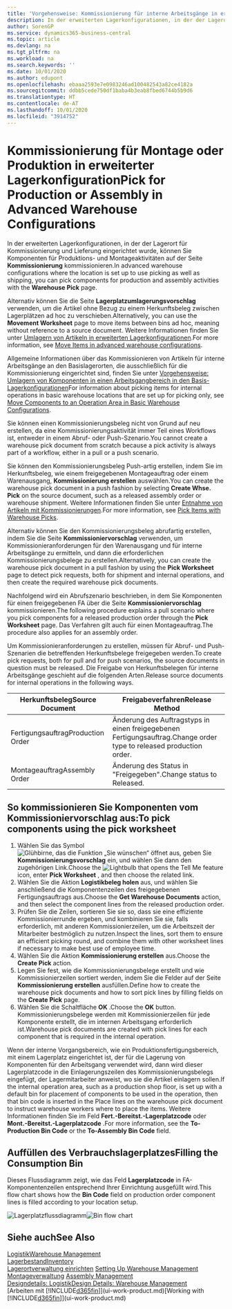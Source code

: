 ```yaml
---
title: 'Vorgehensweise: Kommissionierung für interne Arbeitsgänge in erweiterter Lagerkonfigurationen | Microsoft Docs'
description: In der erweiterten Lagerkonfigurationen, in der der Lagerort für Kommissionierung und Lieferung eingerichtet wurde, können Sie Komponenten für Produktions- und Montageaktivitäten auf der Seite **Kommissionierung** kommissionieren.
author: SorenGP
ms.service: dynamics365-business-central
ms.topic: article
ms.devlang: na
ms.tgt_pltfrm: na
ms.workload: na
ms.search.keywords: ''
ms.date: 10/01/2020
ms.author: edupont
ms.openlocfilehash: ebaaa2593e7e0983246ad100482543a82ce4182a
ms.sourcegitcommit: ddbb5cede750df1baba4b3eab8fbed6744b5b9d6
ms.translationtype: HT
ms.contentlocale: de-AT
ms.lasthandoff: 10/01/2020
ms.locfileid: "3914752"
---
```

# <a name="pick-for-production-or-assembly-in-advanced-warehouse-configurations"></a><span data-ttu-id="091ba-103">Kommissionierung für Montage oder Produktion in erweiterter Lagerkonfiguration</span><span class="sxs-lookup"><span data-stu-id="091ba-103">Pick for Production or Assembly in Advanced Warehouse Configurations</span></span>
<span data-ttu-id="091ba-104">In der erweiterten Lagerkonfigurationen, in der der Lagerort für Kommissionierung und Lieferung eingerichtet wurde, können Sie Komponenten für Produktions- und Montageaktivitäten auf der Seite **Kommissionierung** kommissionieren.</span><span class="sxs-lookup"><span data-stu-id="091ba-104">In advanced warehouse configurations where the location is set up to use picking as well as shipping, you can pick components for production and assembly activities with the **Warehouse Pick** page.</span></span>  

<span data-ttu-id="091ba-105">Alternativ können Sie die Seite **Lagerplatzumlagerungsvorschlag** verwenden, um die Artikel ohne Bezug zu einem Herkunftsbeleg zwischen Lagerplätzen ad hoc zu verschieben.</span><span class="sxs-lookup"><span data-stu-id="091ba-105">Alternatively, you can use the **Movement Worksheet** page to move items between bins ad hoc, meaning without reference to a source document.</span></span> <span data-ttu-id="091ba-106">Weitere Informationen finden Sie unter [Umlagern von Artikeln in erweiterten Lagerkonfigurationen](warehouse-how-to-move-items-in-advanced-warehousing.md).</span><span class="sxs-lookup"><span data-stu-id="091ba-106">For more information, see [Move Items in advanced warehouse configurations](warehouse-how-to-move-items-in-advanced-warehousing.md).</span></span>  

<span data-ttu-id="091ba-107">Allgemeine Informationen über das Kommissionieren von Artikeln für interne Arbeitsgänge an den Basislagerorten, die ausschließlich für die Kommissionierung eingerichtet sind, finden Sie unter [Vorgehensweise: Umlagern von Komponenten in einen Arbeitsgangbereich in den Basis-Lagerkonfigurationen](warehouse-how-to-move-components-to-an-operation-area-in-basic-warehousing.md)</span><span class="sxs-lookup"><span data-stu-id="091ba-107">For information about picking items for internal operations in basic warehouse locations that are set up for picking only, see [Move Components to an Operation Area in Basic Warehouse Configurations](warehouse-how-to-move-components-to-an-operation-area-in-basic-warehousing.md).</span></span>  

<span data-ttu-id="091ba-108">Sie können einen Kommissionierungsbeleg nicht von Grund auf neu erstellen, da eine Kommissionierungsaktivität immer Teil eines Workflows ist, entweder in einem Abruf- oder Push-Szenario.</span><span class="sxs-lookup"><span data-stu-id="091ba-108">You cannot create a warehouse pick document from scratch because a pick activity is always part of a workflow, either in a pull or a push scenario.</span></span>  

<span data-ttu-id="091ba-109">Sie können den Kommissionierungsbeleg Push-artig erstellen, indem Sie im Herkunftsbeleg, wie einem freigegebenen Montageauftrag oder einem Warenausgang, **Kommissionierung erstellen** auswählen.</span><span class="sxs-lookup"><span data-stu-id="091ba-109">You can create the warehouse pick document in a push fashion by selecting **Create Whse. Pick** on the source document, such as a released assembly order or warehouse shipment.</span></span> <span data-ttu-id="091ba-110">Weitere Informationen finden Sie unter [Entnahme von Artikeln mit Kommissionierungen](warehouse-how-to-pick-items-for-warehouse-shipment.md).</span><span class="sxs-lookup"><span data-stu-id="091ba-110">For more information, see [Pick Items with Warehouse Picks](warehouse-how-to-pick-items-for-warehouse-shipment.md).</span></span>  

<span data-ttu-id="091ba-111">Alternativ können Sie den Kommissionierungsbeleg abrufartig erstellen, indem Sie die Seite **Kommissioniervorschlag** verwenden, um Kommissionieranforderungen für den Warenausgang und für interne Arbeitsgänge zu ermitteln, und dann die erforderlichen Kommissionierungsbelege zu erstellen.</span><span class="sxs-lookup"><span data-stu-id="091ba-111">Alternatively, you can create the warehouse pick document in a pull fashion by using the **Pick Worksheet** page to detect pick requests, both for shipment and internal operations, and then create the required warehouse pick documents.</span></span>  

<span data-ttu-id="091ba-112">Nachfolgend wird ein Abrufszenario beschrieben, in dem Sie Komponenten für einen freigegebenen FA über die Seite **Kommissioniervorschlag** kommissionieren.</span><span class="sxs-lookup"><span data-stu-id="091ba-112">The following procedure explains a pull scenario where you pick components for a released production order through the **Pick Worksheet** page.</span></span> <span data-ttu-id="091ba-113">Das Verfahren gilt auch für einen Montageauftrag.</span><span class="sxs-lookup"><span data-stu-id="091ba-113">The procedure also applies for an assembly order.</span></span>  

<span data-ttu-id="091ba-114">Um Kommissionieranforderungen zu erstellen, müssen für Abruf- und Push-Szenarien die betreffenden Herkunftsbelege freigegeben werden.</span><span class="sxs-lookup"><span data-stu-id="091ba-114">To create pick requests, both for pull and for push scenarios, the source documents in question must be released.</span></span> <span data-ttu-id="091ba-115">Die Freigabe von Herkunftsbelegen für interne Arbeitsgänge geschieht auf die folgenden Arten.</span><span class="sxs-lookup"><span data-stu-id="091ba-115">Release source documents for internal operations in the following ways.</span></span>  

|<span data-ttu-id="091ba-116">Herkunftsbeleg</span><span class="sxs-lookup"><span data-stu-id="091ba-116">Source Document</span></span>|<span data-ttu-id="091ba-117">Freigabeverfahren</span><span class="sxs-lookup"><span data-stu-id="091ba-117">Release Method</span></span>|  
|---------------------|--------------------|  
|<span data-ttu-id="091ba-118">Fertigungsauftrag</span><span class="sxs-lookup"><span data-stu-id="091ba-118">Production Order</span></span>|<span data-ttu-id="091ba-119">Änderung des Auftragstyps in einen freigegebenen Fertigungsauftrag.</span><span class="sxs-lookup"><span data-stu-id="091ba-119">Change order type to released production order.</span></span>|  
|<span data-ttu-id="091ba-120">Montageauftrag</span><span class="sxs-lookup"><span data-stu-id="091ba-120">Assembly Order</span></span>|<span data-ttu-id="091ba-121">Änderung des Status in "Freigegeben".</span><span class="sxs-lookup"><span data-stu-id="091ba-121">Change status to Released.</span></span>|  

## <a name="to-pick-components-using-the-pick-worksheet"></a><span data-ttu-id="091ba-122">So kommissionieren Sie Komponenten vom Kommissioniervorschlag aus:</span><span class="sxs-lookup"><span data-stu-id="091ba-122">To pick components using the pick worksheet</span></span>  
1.  <span data-ttu-id="091ba-123">Wählen Sie das Symbol ![Glühbirne, das die Funktion „Sie wünschen“ öffnet](media/ui-search/search_small.png "Tell Me-Funktion") aus, geben Sie **Kommissionierungsvorschlag** ein, und wählen Sie dann den zugehörigen Link.</span><span class="sxs-lookup"><span data-stu-id="091ba-123">Choose the ![Lightbulb that opens the Tell Me feature](media/ui-search/search_small.png "Tell me what you want to do") icon, enter **Pick Worksheet** , and then choose the related link.</span></span>  
2.  <span data-ttu-id="091ba-124">Wählen Sie die Aktion **Logistikbeleg holen** aus, und wählen Sie anschließend die Komponentenzeilen des freigegebenen Fertigungsauftrags aus.</span><span class="sxs-lookup"><span data-stu-id="091ba-124">Choose the **Get Warehouse Documents** action, and then select the component lines from the released production order.</span></span>  
3.  <span data-ttu-id="091ba-125">Prüfen Sie die Zeilen, sortieren Sie sie so, dass sie eine effiziente Kommissionierrunde ergeben, und kombinieren Sie sie, falls erforderlich, mit anderen Kommissionierzeilen, um die Arbeitszeit der Mitarbeiter bestmöglich zu nutzen.</span><span class="sxs-lookup"><span data-stu-id="091ba-125">Inspect the lines, sort them to ensure an efficient picking round, and combine them with other worksheet lines if necessary to make best use of employee time.</span></span>  
4.  <span data-ttu-id="091ba-126">Wählen Sie die Aktion **Kommissionierung erstellen** aus.</span><span class="sxs-lookup"><span data-stu-id="091ba-126">Choose the **Create Pick** action.</span></span>  
5.  <span data-ttu-id="091ba-127">Legen Sie fest, wie die Kommissionierungsbelege erstellt und wie Kommissionierzeilen sortiert werden, indem Sie die Felder auf der Seite **Kommissionierung erstellen** ausfüllen.</span><span class="sxs-lookup"><span data-stu-id="091ba-127">Define how to create the warehouse pick documents and how to sort pick lines by filling fields on the **Create Pick** page.</span></span>  
6.  <span data-ttu-id="091ba-128">Wählen Sie die Schaltfläche **OK** .</span><span class="sxs-lookup"><span data-stu-id="091ba-128">Choose the **OK** button.</span></span> <span data-ttu-id="091ba-129">Kommissionierungsbelege werden mit Kommissionierzeilen für jede Komponente erstellt, die im internen Arbeitsgang erforderlich ist.</span><span class="sxs-lookup"><span data-stu-id="091ba-129">Warehouse pick documents are created with pick lines for each component that is required in the internal operation.</span></span>  

<span data-ttu-id="091ba-130">Wenn der interne Vorgangsbereich, wie ein Produktionsfertigungsbereich, mit einem Lagerplatz eingerichtet ist, der für die Lagerung von Komponenten für den Arbeitsgang verwendet wird, dann wird dieser Lagerplatzcode in die Einlagerungszeilen des Kommissionierungsbelegs eingefügt, der Lagermitarbeiter anweist, wo sie die Artikel einlagern sollen.</span><span class="sxs-lookup"><span data-stu-id="091ba-130">If the internal operation area, such as a production shop floor, is set up with a default bin for placement of components to be used in the operation, then that bin code is inserted in the Place lines on the warehouse pick document to instruct warehouse workers where to place the items.</span></span> <span data-ttu-id="091ba-131">Weitere Informationen finden Sie im Feld **Fert.-Bereitst.-Lagerplatzcode** oder **Mont.-Bereitst.-Lagerplatzcode** .</span><span class="sxs-lookup"><span data-stu-id="091ba-131">For more information, see the **To-Production Bin Code** or the **To-Assembly Bin Code** field.</span></span>

## <a name="filling-the-consumption-bin"></a><span data-ttu-id="091ba-132">Auffüllen des Verbrauchslagerplatzes</span><span class="sxs-lookup"><span data-stu-id="091ba-132">Filling the Consumption Bin</span></span>
<span data-ttu-id="091ba-133">Dieses Flussdiagramm zeigt, wie das Feld **Lagerplatzcode** in FA-Komponentenzeilen entsprechend Ihrer Einrichtung ausgefüllt wird.</span><span class="sxs-lookup"><span data-stu-id="091ba-133">This flow chart shows how the **Bin Code** field on production order component lines is filled according to your location setup.</span></span>

<span data-ttu-id="091ba-134">![Lagerplatzflussdiagramm](media/binflow.png "BinFlow")</span><span class="sxs-lookup"><span data-stu-id="091ba-134">![Bin flow chart](media/binflow.png "BinFlow")</span></span>  

## <a name="see-also"></a><span data-ttu-id="091ba-135">Siehe auch</span><span class="sxs-lookup"><span data-stu-id="091ba-135">See Also</span></span>
[<span data-ttu-id="091ba-136">Logistik</span><span class="sxs-lookup"><span data-stu-id="091ba-136">Warehouse Management</span></span>](warehouse-manage-warehouse.md)  
[<span data-ttu-id="091ba-137">Lagerbestand</span><span class="sxs-lookup"><span data-stu-id="091ba-137">Inventory</span></span>](inventory-manage-inventory.md)  
<span data-ttu-id="091ba-138">[Lagerortverwaltung einrichten](warehouse-setup-warehouse.md)   </span><span class="sxs-lookup"><span data-stu-id="091ba-138">[Setting Up Warehouse Management](warehouse-setup-warehouse.md)   </span></span>  
<span data-ttu-id="091ba-139">[Montageverwaltung](assembly-assemble-items.md)  </span><span class="sxs-lookup"><span data-stu-id="091ba-139">[Assembly Management](assembly-assemble-items.md)  </span></span>  
[<span data-ttu-id="091ba-140">Designdetails: Logistik</span><span class="sxs-lookup"><span data-stu-id="091ba-140">Design Details: Warehouse Management</span></span>](design-details-warehouse-management.md)  
<span data-ttu-id="091ba-141">[Arbeiten mit [!INCLUDE[d365fin](includes/d365fin_md.md)]](ui-work-product.md)</span><span class="sxs-lookup"><span data-stu-id="091ba-141">[Working with [!INCLUDE[d365fin](includes/d365fin_md.md)]](ui-work-product.md)</span></span>
